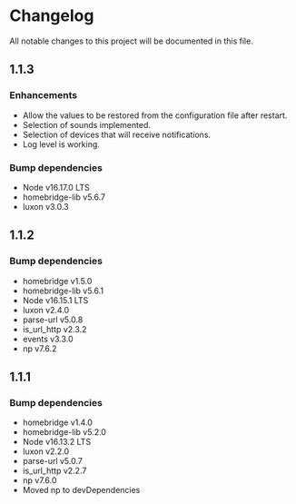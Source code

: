 # Changelog

All notable changes to this project will be documented in this file.

## 1.1.3

### Enhancements

- Allow the values to be restored from the configuration file after restart.
- Selection of sounds implemented.
- Selection of devices that will receive notifications.
- Log level is working.

### Bump dependencies

- Node v16.17.0 LTS
- homebridge-lib v5.6.7
- luxon v3.0.3

## 1.1.2

### Bump dependencies

- homebridge v1.5.0
- homebridge-lib v5.6.1
- Node v16.15.1 LTS
- luxon v2.4.0
- parse-url v5.0.8
- is_url_http v2.3.2
- events v3.3.0
- np v7.6.2

## 1.1.1

### Bump dependencies

- homebridge v1.4.0
- homebridge-lib v5.2.0
- Node v16.13.2 LTS
- luxon v2.2.0
- parse-url v5.0.7
- is_url_http v2.2.7
- np v7.6.0
- Moved np to devDependencies
